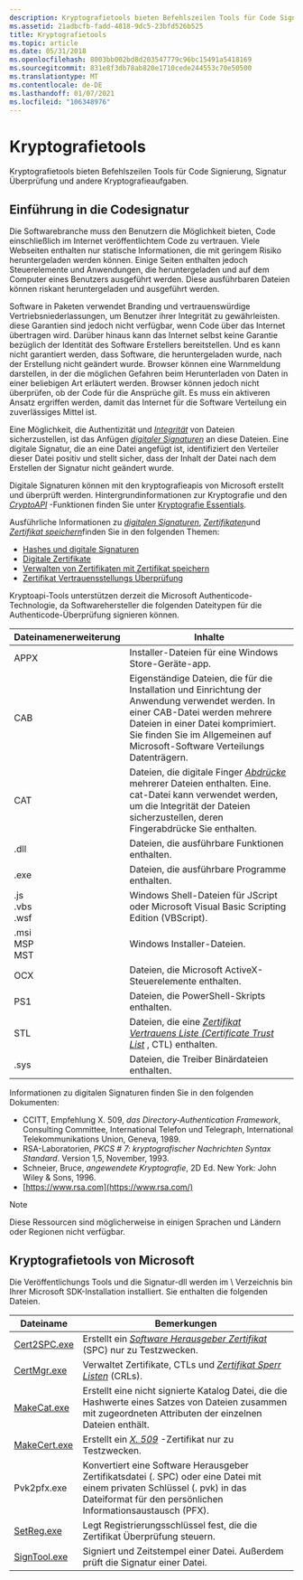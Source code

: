 ```yaml
---
description: Kryptografietools bieten Befehlszeilen Tools für Code Signierung, Signatur Überprüfung und andere Kryptografieaufgaben.
ms.assetid: 21adbcfb-fadd-4818-9dc5-23bfd526b525
title: Kryptografietools
ms.topic: article
ms.date: 05/31/2018
ms.openlocfilehash: 8003bb002bd8d203547779c96bc15491a5418169
ms.sourcegitcommit: 831e8f3db78ab820e1710cede244553c70e50500
ms.translationtype: MT
ms.contentlocale: de-DE
ms.lasthandoff: 01/07/2021
ms.locfileid: "106348976"
---
```

# <a name="cryptography-tools"></a>Kryptografietools

Kryptografietools bieten Befehlszeilen Tools für Code Signierung, Signatur Überprüfung und andere Kryptografieaufgaben.

## <a name="introduction-to-code-signing"></a>Einführung in die Codesignatur

Die Softwarebranche muss den Benutzern die Möglichkeit bieten, Code einschließlich im Internet veröffentlichtem Code zu vertrauen. Viele Webseiten enthalten nur statische Informationen, die mit geringem Risiko heruntergeladen werden können. Einige Seiten enthalten jedoch Steuerelemente und Anwendungen, die heruntergeladen und auf dem Computer eines Benutzers ausgeführt werden. Diese ausführbaren Dateien können riskant heruntergeladen und ausgeführt werden.

Software in Paketen verwendet Branding und vertrauenswürdige Vertriebsniederlassungen, um Benutzer ihrer Integrität zu gewährleisten. diese Garantien sind jedoch nicht verfügbar, wenn Code über das Internet übertragen wird. Darüber hinaus kann das Internet selbst keine Garantie bezüglich der Identität des Software Erstellers bereitstellen. Und es kann nicht garantiert werden, dass Software, die heruntergeladen wurde, nach der Erstellung nicht geändert wurde. Browser können eine Warnmeldung darstellen, in der die möglichen Gefahren beim Herunterladen von Daten in einer beliebigen Art erläutert werden. Browser können jedoch nicht überprüfen, ob der Code für die Ansprüche gilt. Es muss ein aktiveren Ansatz ergriffen werden, damit das Internet für die Software Verteilung ein zuverlässiges Mittel ist.

Eine Möglichkeit, die Authentizität und [*Integrität*](../secgloss/i-gly.md) von Dateien sicherzustellen, ist das Anfügen [*digitaler Signaturen*](../secgloss/d-gly.md) an diese Dateien. Eine digitale Signatur, die an eine Datei angefügt ist, identifiziert den Verteiler dieser Datei positiv und stellt sicher, dass der Inhalt der Datei nach dem Erstellen der Signatur nicht geändert wurde.

Digitale Signaturen können mit den kryptografieapis von Microsoft erstellt und überprüft werden. Hintergrundinformationen zur Kryptografie und den [*CryptoAPI*](../secgloss/c-gly.md) -Funktionen finden Sie unter [Kryptografie Essentials](cryptography-essentials.md).

Ausführliche Informationen zu [*digitalen Signaturen*](../secgloss/d-gly.md), [*Zertifikaten*](../secgloss/c-gly.md)und [*Zertifikat speichern*](../secgloss/c-gly.md)finden Sie in den folgenden Themen:

-   [Hashes und digitale Signaturen](hashes-and-digital-signatures.md)
-   [Digitale Zertifikate](digital-certificates.md)
-   [Verwalten von Zertifikaten mit Zertifikat speichern](managing-certificates-with-certificate-stores.md)
-   [Zertifikat Vertrauensstellungs Überprüfung](certificate-trust-verification.md)

Kryptoapi-Tools unterstützen derzeit die Microsoft Authenticode-Technologie, da Softwarehersteller die folgenden Dateitypen für die Authenticode-Überprüfung signieren können.



| Dateinamenerweiterung                             | Inhalte                                                                                                                                                                                                                              |
|-------------------------------------------------|---------------------------------------------------------------------------------------------------------------------------------------------------------------------------------------------------------------------------------------|
| APPX<br/>                                | Installer-Dateien für eine Windows Store-Geräte-app.<br/>                                                                                                                                                                            |
| CAB<br/>                                 | Eigenständige Dateien, die für die Installation und Einrichtung der Anwendung verwendet werden. In einer CAB-Datei werden mehrere Dateien in einer Datei komprimiert. Sie finden Sie im Allgemeinen auf Microsoft-Software Verteilungs Datenträgern.<br/>                        |
| CAT<br/>                                 | Dateien, die digitale Finger [*Abdrücke*](../secgloss/t-gly.md) mehrerer Dateien enthalten. Eine. cat-Datei kann verwendet werden, um die Integrität der Dateien sicherzustellen, deren Fingerabdrücke Sie enthalten.<br/> |
| .dll<br/>                                 | Dateien, die ausführbare Funktionen enthalten.<br/>                                                                                                                                                                                   |
| .exe<br/>                                 | Dateien, die ausführbare Programme enthalten.<br/>                                                                                                                                                                                    |
| .js<br/> .vbs<br/> .wsf<br/>  | Windows Shell-Dateien für JScript oder Microsoft Visual Basic Scripting Edition (VBScript).<br/>                                                                                                                                    |
| .msi<br/> MSP<br/> MST<br/> | Windows Installer-Dateien.<br/>                                                                                                                                                                                                   |
| OCX<br/>                                 | Dateien, die Microsoft ActiveX-Steuerelemente enthalten.<br/>                                                                                                                                                                             |
| PS1<br/>                                 | Dateien, die PowerShell-Skripts enthalten.<br/>                                                                                                                                                                                     |
| STL<br/>                                 | Dateien, die eine [*Zertifikat Vertrauens Liste (Certificate Trust List*](../secgloss/c-gly.md) , CTL) enthalten.<br/>                                                                           |
| .sys<br/>                                 | Dateien, die Treiber Binärdateien enthalten.<br/>                                                                                                                                                                                        |



 

Informationen zu digitalen Signaturen finden Sie in den folgenden Dokumenten:

-   CCITT, Empfehlung X. 509, *das Directory-Authentication Framework*, Consulting Committee, International Telefon und Telegraph, International Telekommunikations Union, Geneva, 1989.
-   RSA-Laboratorien, *PKCS \# 7: kryptografischer Nachrichten Syntax Standard*. Version 1,5, November, 1993.
-   Schneier, Bruce, *angewendete Kryptografie*, 2D Ed. New York: John Wiley & Sons, 1996.
-   [https://www.rsa.com](https://www.rsa.com/)

> [!Note]  
> Diese Ressourcen sind möglicherweise in einigen Sprachen und Ländern oder Regionen nicht verfügbar.

 

## <a name="microsoft-cryptography-tools"></a>Kryptografietools von Microsoft

Die Veröffentlichungs Tools und die Signatur-dll werden im \\ Verzeichnis bin Ihrer Microsoft SDK-Installation installiert. Sie enthalten die folgenden Dateien.



| Dateiname                    | Bemerkungen                                                                                                                                                                                             |
|------------------------------|-----------------------------------------------------------------------------------------------------------------------------------------------------------------------------------------------------|
| [Cert2SPC.exe](cert2spc.md) | Erstellt ein [*Software Herausgeber Zertifikat*](../secgloss/s-gly.md) (SPC) nur zu Testzwecken.<br/> |
| [CertMgr.exe](certmgr.md)   | Verwaltet Zertifikate, CTLs und [*Zertifikat Sperr Listen*](../secgloss/c-gly.md) (CRLs).<br/>             |
| [MakeCat.exe](makecat.md)   | Erstellt eine nicht signierte Katalog Datei, die die Hashwerte eines Satzes von Dateien zusammen mit zugeordneten Attributen der einzelnen Dateien enthält.<br/>                                                               |
| [MakeCert.exe](makecert.md) | Erstellt ein [*X. 509*](../secgloss/x-gly.md) -Zertifikat nur zu Testzwecken.<br/>                                                                      |
| Pvk2pfx.exe                  | Konvertiert eine Software Herausgeber Zertifikatsdatei (. SPC) oder eine Datei mit einem privaten Schlüssel (. pvk) in das Dateiformat für den persönlichen Informationsaustausch (PFX).<br/>                                                   |
| [SetReg.exe](setreg.md)     | Legt Registrierungsschlüssel fest, die die Zertifikat Überprüfung steuern.<br/>                                                                                                                                |
| [SignTool.exe](signtool.md) | Signiert und Zeitstempel einer Datei. Außerdem prüft die Signatur einer Datei.<br/>                                                                                                              |



 

 

 
